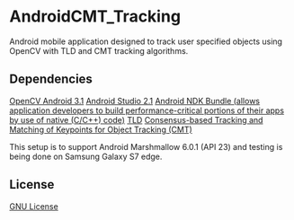 # AndroidCMT_Tracking
Android mobile application designed to track user specified objects using OpenCV with TLD and CMT tracking algorithms.

## Dependencies

[OpenCV Android 3.1](http://opencv.org/downloads.html)
[Android Studio 2.1](https://developer.android.com/studio/index.html)
[Android NDK Bundle (allows application developers to build performance-critical portions of their apps by use of native (C/C++) code)](https://developer.android.com/ndk/downloads/index.html)
[TLD](http://www.gnebehay.com/tld/)
[Consensus-based Tracking and Matching of Keypoints for Object Tracking (CMT)](http://www.gnebehay.com/cmt/)

This setup is to support Android Marshmallow 6.0.1 (API 23) and testing is being done on Samsung Galaxy S7 edge.

## License
[GNU License](https://github.com/gentlespoon/rshell/blob/exec/LICENSE)
